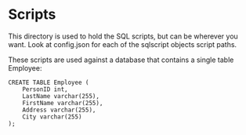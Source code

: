 # Scripts

This directory is used to hold the SQL scripts, but can be wherever you want. Look at config.json for each of the sqlscript objects script paths. 

These scripts are used against a database that contains a single table Employee:

```
CREATE TABLE Employee (
    PersonID int,
    LastName varchar(255),
    FirstName varchar(255),
    Address varchar(255),
    City varchar(255)
);
```